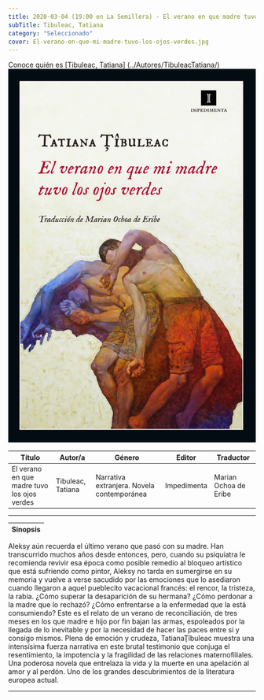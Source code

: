 ```yaml
---
title: 2020-03-04 (19:00 en La Semillera) - El verano en que madre tuvo los ojos verdes
subTitle: Tibuleac, Tatiana
category: "Seleccionado"
cover: El-verano-en-que-mi-madre-tuvo-los-ojos-verdes.jpg
---
```

Conoce quién es [Tibuleac, Tatiana] (../Autores/TibuleacTatiana/)
!["Imagen no encontrada"](El-verano-en-que-mi-madre-tuvo-los-ojos-verdes.jpg)

Título | Autor/a | Género | Editor | Traductor |
------ | ------- | ------ | ------ | --------- |
El verano en que madre tuvo los ojos verdes | Tibuleac, Tatiana | Narrativa extranjera. Novela contemporánea | Impedimenta | Marian Ochoa de Eribe |
***
|Sinopsis|
|--------|
Aleksy aún recuerda el último verano que pasó con su madre. Han transcurrido muchos años desde entonces, pero, cuando su psiquiatra le recomienda revivir esa época como posible remedio al bloqueo artístico que está sufriendo como pintor, Aleksy no tarda en sumergirse en su memoria y vuelve a verse sacudido por las emociones que lo asediaron cuando llegaron a aquel pueblecito vacacional francés: el rencor, la tristeza, la rabia. ¿Cómo superar la desaparición de su hermana? ¿Cómo perdonar a la madre que lo rechazó? ¿Cómo enfrentarse a la enfermedad que la está consumiendo? Este es el relato de un verano de reconciliación, de tres meses en los que madre e hijo por fin bajan las armas, espoleados por la llegada de lo inevitable y por la necesidad de hacer las paces entre sí y consigo mismos. Plena de emoción y crudeza, TatianaŢîbuleac muestra una intensísima fuerza narrativa en este brutal testimonio que conjuga el resentimiento, la impotencia y la fragilidad de las relaciones maternofiliales. Una poderosa novela que entrelaza la vida y la muerte en una apelación al amor y al perdón. Uno de los grandes descubrimientos de la literatura europea actual.
***
